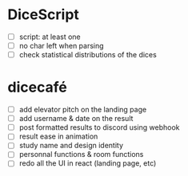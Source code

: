 # DiceScript

- [ ] script: at least one
- [ ] no char left when parsing
- [ ] check statistical distributions of the dices

# dicecafé

- [ ] add elevator pitch on the landing page
- [ ] add username & date on the result
- [ ] post formatted results to discord using webhook
- [ ] result ease in animation
- [ ] study name and design identity
- [ ] personnal functions & room functions
- [ ] redo all the UI in react (landing page, etc)

